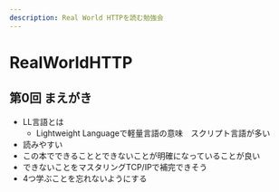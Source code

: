 ```yaml
---
description: Real World HTTPを読む勉強会
---
```


# RealWorldHTTP

## 第0回 まえがき

* LL言語とは
  * Lightweight Languageで軽量言語の意味　スクリプト言語が多い
* 読みやすい
* この本でできることとできないことが明確になっていることが良い
* できないことをマスタリングTCP/IPで補完できそう
* 4つ学ぶことを忘れないようにする

